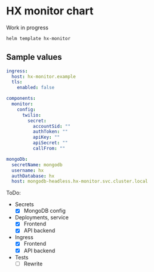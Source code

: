 # HX monitor chart
Work in progress

```bash
helm template hx-monitor
```

## Sample values
```yaml
ingress:
  host: hx-monitor.example
  tls:
    enabled: false

components:
  monitor:
    config:
      twilio:
        secret:
          accountSid: ""
          authToken: ""
          apiKey: "" 
          apiSecret: ""
          callFrom: ""

mongoDb:
  secretName: mongodb
  username: hx
  authDatabase: hx
  host: mongodb-headless.hx-monitor.svc.cluster.local
```

ToDo:
- Secrets
  - [x] MongoDB config
- Deployments, service
  - [x] Frontend
  - [x] API backend
- Ingress
  - [x] Frontend
  - [x] API backend
- Tests
  - [ ] Rewrite